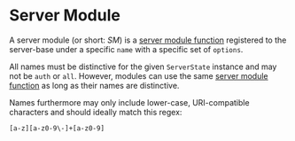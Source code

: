 # Server Module
A server module (or short: *SM*) is a [server module function](server-module-function.md)
registered to the server-base under a specific  `name` with a specific set of
`options`.

All names must be distinctive for the given `ServerState` instance and may not
be `auth` or `all`. However, modules can use the same [server module
function](server-module-function.md) as long as their names are distinctive.

Names furthermore may only include lower-case, URI-compatible characters and
should ideally match this regex:

```
[a-z][a-z0-9\-]+[a-z0-9]
```
